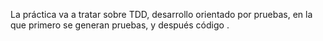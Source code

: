  La práctica va a tratar sobre TDD, desarrollo orientado por pruebas, en la
que primero se generan pruebas, y después código  . 
